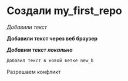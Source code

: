 # Создали my_first_repo 

*Добавили текст* 

**Добавили текст через веб браузер**

***Добавим текст локально***

```sh
Добавил текст в новой ветке new_b
```

Разрешаем конфликт

